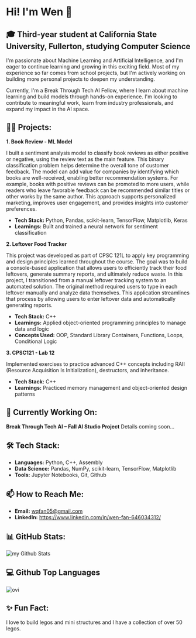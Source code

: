 # Hi! I'm Wen 👋
## 🎓 Third-year student at California State University, Fullerton, studying Computer Science
I'm passionate about Machine Learning and Artificial Intelligence, and I'm eager to continue learning and growing in this exciting field. Most of my experience so far comes from school projects, but I'm actively working on building more personal projects to deepen my understanding. 

Currently, I'm a Break Through Tech AI Fellow, where I learn about machine learning and build models through hands-on experience. I'm looking to contribute to meaningful work, learn from industry professionals, and expand my impact in the AI space.

## 👩‍💻 Projects:

**1. Book Review - ML Model**

I built a sentiment analysis model to classify book reviews as either positive or negative, using the review text as the main feature. This binary classification problem helps determine the overall tone of customer feedback. The model can add value for companies by identifying which books are well-received, enabling better recommendation systems. For example, books with positive reviews can be promoted to more users, while readers who leave favorable feedback can be recommended similar titles or other works by the same author. This approach supports personalized marketing, improves user engagement, and provides insights into customer preferences.

* **Tech Stack:** Python, Pandas, scikit-learn, TensorFlow, Matplotlib, Keras
* **Learnings:** Built and trained a neural network for sentiment classification

**2. Leftover Food Tracker**

This project was developed as part of CPSC 121L to apply key programming and design principles learned throughout the course. The goal was to build a console-based application that allows users to efficiently track their food leftovers, generate summary reports, and ultimately reduce waste. In this project, I transitioned from a manual leftover tracking system to an automated solution. The original method required users to type in each leftover manually and analyze data themselves. This application streamlines that process by allowing users to enter leftover data and automatically generating reports.

* **Tech Stack:** C++
* **Learnings:** Applied object-oriented programming principles to manage data and logic
* **Concepts Used:** OOP, Standard Library Containers, Functions, Loops, Conditional Logic

**3. CPSC121 - Lab 12**

Implemented exercises to practice advanced C++ concepts including RAII (Resource Acquisition Is Initialization), destructors, and inheritance.
* **Tech Stack:** C++
* **Learnings:**  Practiced memory management and object-oriented design patterns

## 🔭 Currently Working On:
**Break Through Tech AI – Fall AI Studio Project**
Details coming soon...


## 🛠 Tech Stack: 
* **Languages:**  Python, C++, Assembly
* **Data Science:** Pandas, NumPy, scikit-learn, TensorFlow, Matplotlib
* **Tools:** Jupyter Notebooks, Git, Github

## 📫 How to Reach Me:
* **Email:** wqfan05@gmail.com
* **LinkedIn:** https://www.linkedin.com/in/wen-fan-646034312/

## 📊 GitHub Stats:
<img align="center" src="https://github-readme-stats.vercel.app/api?username=Wen-qqi&include_all_commits=true&count_private=true&show_icons=true&line_height=20&title_color=2B5BBD&icon_color=1124BB&text_color=A1A1A1&bg_color=0,000000,130F40" alt="my Github Stats"/>

## 💻 Github Top Languages
<img src="https://github-readme-stats.vercel.app/api/top-langs?username=Wen-qqi&show_icons=true&locale=en&layout=compact&theme=chartreuse-dark" alt="ovi" />

## ✨ Fun Fact:
I love to build legos and mini structures and I have a collection of over 50 legos. 

<!--
**Wen-qqi/Wen-qqi** is a ✨ _special_ ✨ repository because its `README.md` (this file) appears on your GitHub profile.

Here are some ideas to get you started:

- 🔭 I’m currently working on ...
- 🌱 I’m currently learning ...
- 👯 I’m looking to collaborate on ...
- 🤔 I’m looking for help with ...
- 💬 Ask me about ...
- 📫 How to reach me: ...
- 😄 Pronouns: ...
- ⚡ Fun fact: ...
-->
